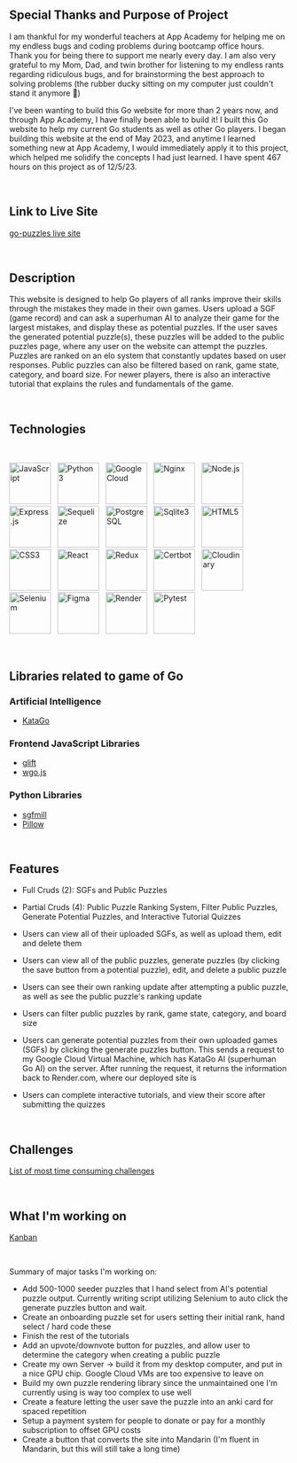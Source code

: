 <br>

## Special Thanks and Purpose of Project

I am thankful for my wonderful teachers at App Academy for helping me on my endless bugs and coding problems during bootcamp office hours. Thank you for being there to support me nearly every day.  I am also very grateful to my Mom, Dad, and twin brother for listening to my endless rants regarding ridiculous bugs, and for brainstorming the best approach to solving problems (the rubber ducky sitting on my computer just couldn't stand it anymore 🤣)

I've been wanting to build this Go website for more than 2 years now, and through App Academy, I have finally been able to build it! I built this Go website to help my current Go students as well as other Go players. I began building this website at the end of May 2023, and anytime I learned something new at App Academy, I would immediately apply it to this project, which helped me solidify the concepts I had just learned. I have spent 467 hours on this project as of 12/5/23.

<br>

## Link to Live Site

[go-puzzles live site](https:go-puzzles.com)

<br>

## Description

This website is designed to help Go players of all ranks improve their skills through the mistakes they made in their own games. Users upload a SGF (game record) and can ask a superhuman AI to analyze their game for the largest mistakes, and display these as potential puzzles. If the user saves the generated potential puzzle(s), these puzzles will be added to the public puzzles page, where any user on the website can attempt the puzzles. Puzzles are ranked on an elo system that constantly updates based on user responses. Public puzzles can also be filtered based on rank, game state, category, and board size. For newer players, there is also an interactive tutorial that explains the rules and fundamentals of the game.

<br>

## Technologies

<br>
<p float="left">
  <img src="https://cdn.jsdelivr.net/gh/devicons/devicon/icons/javascript/javascript-original.svg" style="width:75px;" title="JavaScript"/>
  &nbsp;
  <img src="https://cdn.jsdelivr.net/gh/devicons/devicon/icons/python/python-original.svg" style="width:75px;" title="Python3"/>
  &nbsp;
  <img src="https://cdn.jsdelivr.net/gh/devicons/devicon/icons/googlecloud/googlecloud-original.svg" style="width:75px;" title="Google Cloud"/>
  &nbsp;
  <img src="https://cdn.jsdelivr.net/gh/devicons/devicon/icons/nginx/nginx-original.svg" style="width:75px;" title="Nginx"/>
  &nbsp;
  <img src="https://cdn.jsdelivr.net/gh/devicons/devicon/icons/nodejs/nodejs-original.svg" style="width:75px;" title="Node.js"/>
  &nbsp;
  <img src="https://res.cloudinary.com/dn8rdavoi/image/upload/v1702109030/icons%20for%20github/express2_orhv2h.jpg" style="width:75px;" title="Express.js"/>
  &nbsp;
  <img src="https://cdn.jsdelivr.net/gh/devicons/devicon/icons/sequelize/sequelize-original.svg" style="width:75px;" title="Sequelize"/>
  &nbsp;
  <img src="https://cdn.jsdelivr.net/gh/devicons/devicon/icons/postgresql/postgresql-original.svg" style="width:75px;" title="PostgreSQL"/>
  &nbsp;
  <img src="https://cdn.jsdelivr.net/gh/devicons/devicon/icons/sqlite/sqlite-original.svg" style="width:75px;" title="Sqlite3"/>
  &nbsp;
  <img src="https://cdn.jsdelivr.net/gh/devicons/devicon/icons/html5/html5-plain-wordmark.svg" style="width:75px;" title="HTML5"/>
  &nbsp;
  <img src="https://cdn.jsdelivr.net/gh/devicons/devicon/icons/css3/css3-plain-wordmark.svg" style="width:75px;" title="CSS3"/>
  &nbsp;
  <img src="https://cdn.jsdelivr.net/gh/devicons/devicon/icons/react/react-original.svg" style="width:75px;" title="React"/>
  &nbsp;
  <img src="https://cdn.jsdelivr.net/gh/devicons/devicon/icons/redux/redux-original.svg" style="width:75px;" title="Redux"/>
  &nbsp;
  <img src="https://res.cloudinary.com/dn8rdavoi/image/upload/v1702106394/icons%20for%20github/certbot-icon_vdpnxu.png" style="width:75px;" title="Certbot"/>
  &nbsp;
  <img src="https://res.cloudinary.com/dn8rdavoi/image/upload/v1702106111/icons%20for%20github/cloudinary_krpbqq.svg" style="width:75px;" title="Cloudinary"/>
  &nbsp;
  <img src="https://cdn.jsdelivr.net/gh/devicons/devicon/icons/selenium/selenium-original.svg" style="width:75px;" title="Selenium"/>
  &nbsp;
  <img src="https://cdn.jsdelivr.net/gh/devicons/devicon/icons/figma/figma-original.svg" style="width:75px;" title="Figma"/>
  &nbsp;
  <img src="https://res.cloudinary.com/dn8rdavoi/image/upload/v1702105824/icons%20for%20github/render-icon2_g4zrja.png" style="width:75px;" title="Render" />
  &nbsp;
  <img src="https://cdn.jsdelivr.net/gh/devicons/devicon/icons/pytest/pytest-original.svg" style="width:75px;" title="Pytest"/>
  &nbsp;
</p>

<br>

## Libraries related to game of Go

### Artificial Intelligence

- [KataGo](https://github.com/lightvector/KataGo)

### Frontend JavaScript Libraries

- [glift](https://github.com/artasparks/glift)
- [wgo.js](https://github.com/waltheri/wgo.js/)

### Python Libraries
- [sgfmill](https://github.com/mattheww/sgfmill)
- [Pillow](https://pypi.org/project/Pillow/)

<br>

## Features

- Full Cruds (2): SGFs and Public Puzzles
- Partial Cruds (4): Public Puzzle Ranking System, Filter Public Puzzles, Generate Potential Puzzles, and Interactive Tutorial Quizzes

- Users can view all of their uploaded SGFs, as well as upload them, edit and delete them
- Users can view all of the public puzzles, generate puzzles (by clicking the save button from a potential puzzle), edit, and delete a public puzzle
- Users can see their own ranking update after attempting a public puzzle, as well as see the public puzzle's ranking update
- Users can filter public puzzles by rank, game state, category, and board size
- Users can generate potential puzzles from their own uploaded games (SGFs) by clicking the generate puzzles button.  This sends a request to my Google Cloud Virtual Machine, which has KataGo AI (superhuman Go AI) on the server.  After running the request, it returns the information back to Render.com, where our deployed site is
- Users can complete interactive tutorials, and view their score after submitting the quizzes

<br>

## Challenges

[List of most time consuming challenges](wiki_folder/challenges.md)

<br>

## What I'm working on
[Kanban](https://github.com/users/ScriabinOp8No12/projects/2)

<br>

Summary of major tasks I'm working on:

- Add 500-1000 seeder puzzles that I hand select from AI's potential puzzle output. Currently writing script utilizing Selenium to auto click the generate puzzles button and wait.
- Create an onboarding puzzle set for users setting their initial rank, hand select / hard code these
- Finish the rest of the tutorials
- Add an upvote/downvote button for puzzles, and allow user to determine the category when creating a public puzzle
- Create my own Server -> build it from my desktop computer, and put in a nice GPU chip. Google Cloud VMs are too expensive to leave on
- Build my own puzzle rendering library since the unmaintained one I'm currently using is way too complex to use well
- Create a feature letting the user save the puzzle into an anki card for spaced repetition
- Setup a payment system for people to donate or pay for a monthly subscription to offset GPU costs
- Create a button that converts the site into Mandarin (I'm fluent in Mandarin, but this will still take a long time)
